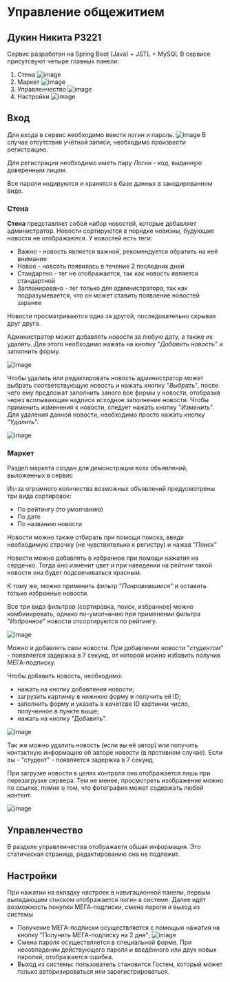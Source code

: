 # Управление общежитием

## Дукин Никита P3221

Сервис разработан на Spring Boot (Java) + JSTL + MySQL
В сервисе присутсвуют четыре главных панели:
1. Стена ![image](forReadMe/2021-01-19_03-05-56.png)
2. Маркет ![image](forReadMe/2021-01-19_03-12-08.png)
3. Управленчество ![image](forReadMe/2021-01-19_03-13-05.png)
4. Настройки ![image](forReadMe/2021-01-19_03-13-51.png)
## Вход
Для входа в сервис необходимо ввести логин и пароль.
![image](forReadMe/2021-01-19_03-14-39.png)
В случае отсутствия учётной записи, необходимо произвести регистрацию.

Для регистрации необходимо иметь пару *Логин - код*, выданную доверенным лицом.

Все пароли кодируются и хранятся в базе данных в закодированном виде.

### Стена
**Стена** представляет собой набор новостей, которые добавляет администратор.
Новости сортируются в порядке новизны, будующие новости не отображаются. У новостей есть теги:
- Важно - новость является важной, рекомендуется обратить на неё внимание
- Новое - новсоть появилась в течение 2 последних дней
- Стандартно - тег не отображается, так как новость является стандартной
- Запланировано - тег только для администратора, так как подразумевается, что он может ставить появление новостей заранее


Новости просматриваются одна за другой, последовательно скрывая друг друга.


Администратор может добавлять новости за любую дату, а также их удалять.
Для этого необходимо нажать на кнопку "*Добавить новость*" и заполнить форму.

![image](forReadMe/2021-01-19_03-15-27.png)

Чтобы удалить или редактировать новость администратор может выбрать соответствующую новость и нажать кнопку "*Выбрать*", после чего
ему предложат заполнить заного все формы у новости, отобразив через всплывающие надписи исходное заполнение новости. Чтобы применить изменения к новости, следует нажать кнопку "*Изменить*".
Для удаления данной новости, необходимо просто нажать кнопку "*Удалить*". 

![image](forReadMe/2021-01-19_03-16-15.png)

### Маркет
Раздел маркета создан для демонстрации всех объявлений, выложенных в сервис

Из-за огромного количества возможных объявлений предусмотрены три вида сортировок:
- По рейтингу (по умолчанию)
- По дате
- По названию новости

Новости можно также отбирать при помощи поиска, введя необходимую строчку (не чувствительна к регистру) и нажав "*Поиск*"

Новости можно добавлять в избранное при помощи нажатия на сердечко. Тогда оно изменит цвет и при наведении на рейтинг такой новости она будет подсвечиваться красным.

К тому же, можно применить фильтр "*Понравившиеся*" и оставить только избранные новости.

Все три вида фильтров (сортировка, поиск, избранное) можно комбинировать, однако по-умолчанию при применении фильтра "*Избранное*" новости отсортируются по рейтингу.

![image](forReadMe/2021-01-19_03-17-50.png)

Можно и добавлять свои новости. При добавлении новости "*студентом*" - появляется задержка в 7 секунд, от которой можно избавить получив МЕГА-подписку.

Чтобы добавить новость, необходимо:
- нажать на кнопку добавления новости;
- загрузить картинку в нижнюю форму и получить её ID;
- заполнить форму и указать в качетсве ID картинки число, полученное в пункте выше;
- нажать на кнопку "Добавить".

![image](forReadMe/2021-01-19_03-20-22.png)

Так же можно удалить новость (если вы её автор) или получить контактную информацию об авторе новости (в противном случае). Если вы - "студент" - появляется задержка в 7 секунд.

При загрузке новости в целях контроля она отображается лишь при перезагрузке сервера. Тем не менее, просмотреть изображение можно по ссылке, помня о том, что фотография может содержать любой контент. 

![image](forReadMe/2021-01-19_03-21-28.png)

## Управленчество
В разделе управленчества отображаетя общая информация. Это статическая страница, редактированию она не подлежит.

## Настройки

При нажатии на вкладку настроек в навигационной панели, первым выпадающим списком отображается логин в системе. Далее идёт возможность покупки МЕГА-подписки, смена пароля и выход из системы
- Получение МЕГА-подписки осуществляется с помощью нажатия на кнопку "Получить МЕГА-подписку на 2 дня";
  ![image](forReadMe/2021-01-19_03-22-25.png)
- Смена пароля осуществляется в специальной форме. При несовпадении действующего пароля и введённого или двух новых паролей, отображается ошибка.
- Выход из системы: пользователь становится Гостем, который может только авторизироваться или зарегистрироваться.
